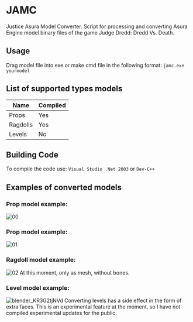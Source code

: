 # JAMC
Justice Asura Model Converter. Script for processing and converting Asura Engine model binary files of the game Judge Dredd: Dredd Vs. Death.
## Usage
Drag model file into exe or make cmd file in the following format: ```jamc.exe yourmodel```
## List of supported types models
Name           | Compiled
---------------| ----------------------
Props          | Yes
Ragdolls       | Yes
Levels         | No
## Building Code
To compile the code use: ```Visual Studio .Net 2003``` or ```Dev-C++```
## Examples of converted models
### Prop model example:
![00](https://github.com/user-attachments/assets/b70f9e9a-d7f6-4747-8174-ff054ec63c43)
### Prop model example:
![01](https://github.com/user-attachments/assets/9d5175e0-1da6-4659-85ea-a81d4b62a09c)
### Ragdoll model example:
![02](https://github.com/user-attachments/assets/82c5907a-7c3d-43d2-8a4b-52d0c6ec2cb0)
At this moment, only as mesh, without bones.
### Level model example:
![blender_KR3G2tjNVd](https://github.com/user-attachments/assets/107462e8-6e59-46c9-a3bd-fecadedecae9)
Converting levels has a side effect in the form of extra faces. This is an experimental feature at the moment, so I have not compiled experimental updates for the public.
